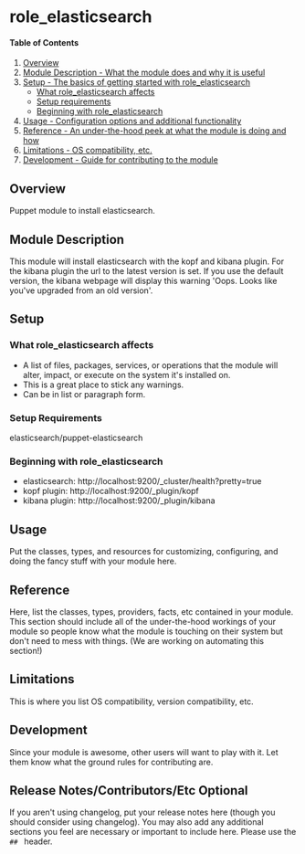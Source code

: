 # role_elasticsearch

#### Table of Contents

1. [Overview](#overview)
2. [Module Description - What the module does and why it is useful](#module-description)
3. [Setup - The basics of getting started with role_elasticsearch](#setup)
    * [What role_elasticsearch affects](#what-role_elasticsearch-affects)
    * [Setup requirements](#setup-requirements)
    * [Beginning with role_elasticsearch](#beginning-with-role_elasticsearch)
4. [Usage - Configuration options and additional functionality](#usage)
5. [Reference - An under-the-hood peek at what the module is doing and how](#reference)
5. [Limitations - OS compatibility, etc.](#limitations)
6. [Development - Guide for contributing to the module](#development)

## Overview

Puppet module to install elasticsearch.

## Module Description

This module will install elasticsearch with the kopf and kibana plugin. For the kibana plugin the url to the latest version is set. If you use the default version, the kibana webpage will display this warning 'Oops. Looks like you've upgraded from an old version'.

## Setup

### What role_elasticsearch affects

* A list of files, packages, services, or operations that the module will alter,
  impact, or execute on the system it's installed on.
* This is a great place to stick any warnings.
* Can be in list or paragraph form.

### Setup Requirements

elasticsearch/puppet-elasticsearch

### Beginning with role_elasticsearch

* elasticsearch: http://localhost:9200/_cluster/health?pretty=true
* kopf plugin: http://localhost:9200/_plugin/kopf
* kibana plugin: http://localhost:9200/_plugin/kibana

## Usage

Put the classes, types, and resources for customizing, configuring, and doing
the fancy stuff with your module here.

## Reference

Here, list the classes, types, providers, facts, etc contained in your module.
This section should include all of the under-the-hood workings of your module so
people know what the module is touching on their system but don't need to mess
with things. (We are working on automating this section!)

## Limitations

This is where you list OS compatibility, version compatibility, etc.

## Development

Since your module is awesome, other users will want to play with it. Let them
know what the ground rules for contributing are.

## Release Notes/Contributors/Etc **Optional**

If you aren't using changelog, put your release notes here (though you should
consider using changelog). You may also add any additional sections you feel are
necessary or important to include here. Please use the `## ` header.
